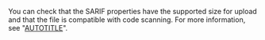 You can check that the SARIF properties have the supported size for upload and that the file is compatible with code scanning. For more information, see "[AUTOTITLE](/code-security/code-scanning/integrating-with-code-scanning/sarif-support-for-code-scanning#validating-your-sarif-file)".
